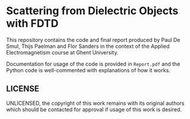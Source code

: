 # Scattering from Dielectric Objects with FDTD
This repository contains the code and final report produced by Paul De Smul, Thijs Paelman and Flor Sanders in the context of the Applied Electromagnetism course at Ghent University.

Documentation for usage of the code is provided in `Report.pdf` and the Python code is well-commented with explanations of how it works.

## LICENSE

UNLICENSED, the copyright of this work remains with its original authors which should be contacted for approval if usage of this work is desired.